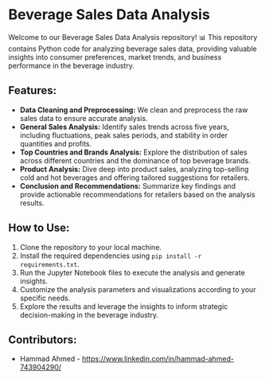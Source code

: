# Beverage Sales Data Analysis

Welcome to our Beverage Sales Data Analysis repository! 📊 This repository contains Python code for analyzing beverage sales data, providing valuable insights into consumer preferences, market trends, and business performance in the beverage industry.

## Features:
- **Data Cleaning and Preprocessing:** We clean and preprocess the raw sales data to ensure accurate analysis.
- **General Sales Analysis:** Identify sales trends across five years, including fluctuations, peak sales periods, and stability in order quantities and profits.
- **Top Countries and Brands Analysis:** Explore the distribution of sales across different countries and the dominance of top beverage brands.
- **Product Analysis:** Dive deep into product sales, analyzing top-selling cold and hot beverages and offering tailored suggestions for retailers.
- **Conclusion and Recommendations:** Summarize key findings and provide actionable recommendations for retailers based on the analysis results.

## How to Use:
1. Clone the repository to your local machine.
2. Install the required dependencies using `pip install -r requirements.txt`.
3. Run the Jupyter Notebook files to execute the analysis and generate insights.
4. Customize the analysis parameters and visualizations according to your specific needs.
5. Explore the results and leverage the insights to inform strategic decision-making in the beverage industry.

## Contributors:
- Hammad Ahmed - https://www.linkedin.com/in/hammad-ahmed-743904290/

